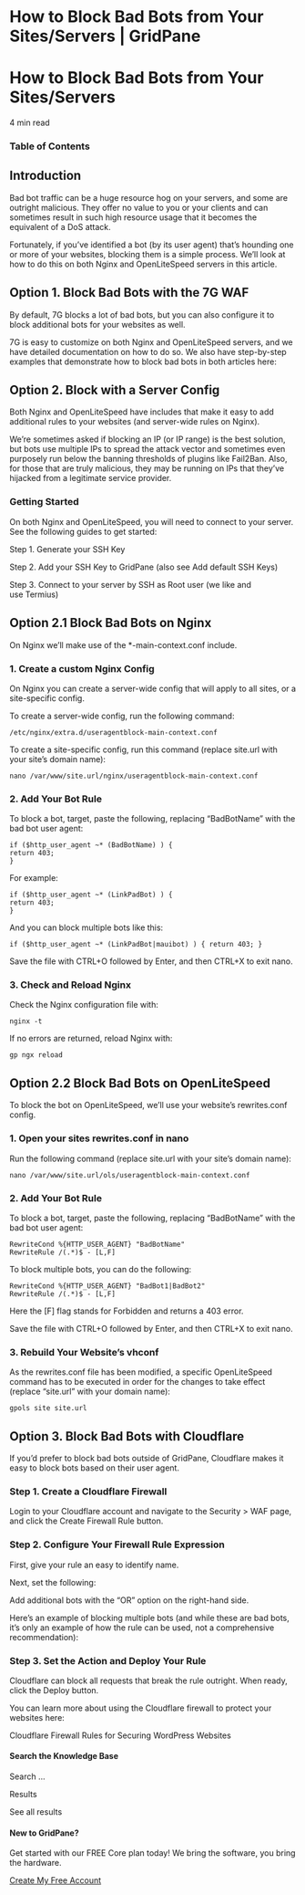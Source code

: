 # How to Block Bad Bots from Your Sites/Servers | GridPane

# How to Block Bad Bots from Your Sites/Servers

 

4 min read 

### Table of Contents

 

## Introduction

Bad bot traffic can be a huge resource hog on your servers, and some are outright malicious. They offer no value to you or your clients and can sometimes result in such high resource usage that it becomes the equivalent of a DoS attack.

Fortunately, if you’ve identified a bot (by its user agent) that’s hounding one or more of your websites, blocking them is a simple process. We’ll look at how to do this on both Nginx and OpenLiteSpeed servers in this article.

 

## Option 1. Block Bad Bots with the 7G WAF

By default, 7G blocks a lot of bad bots, but you can also configure it to block additional bots for your websites as well.

7G is easy to customize on both Nginx and OpenLiteSpeed servers, and we have detailed documentation on how to do so. We also have step-by-step examples that demonstrate how to block bad bots in both articles here:

 

## Option 2. Block with a Server Config

Both Nginx and OpenLiteSpeed have includes that make it easy to add additional rules to your websites (and server-wide rules on Nginx).

We’re sometimes asked if blocking an IP (or IP range) is the best solution, but bots use multiple IPs to spread the attack vector and sometimes even purposely run below the banning thresholds of plugins like Fail2Ban. Also, for those that are truly malicious, they may be running on IPs that they’ve hijacked from a legitimate service provider.

### Getting Started

On both Nginx and OpenLiteSpeed, you will need to connect to your server. See the following guides to get started:

 

Step 1. Generate your SSH Key

Step 2. Add your SSH Key to GridPane (also see Add default SSH Keys)

Step 3. Connect to your server by SSH as Root user (we like and use Termius)

 

## Option 2.1 Block Bad Bots on Nginx

On Nginx we’ll make use of the *-main-context.conf include.

### 1. Create a custom Nginx Config

On Nginx you can create a server-wide config that will apply to all sites, or a site-specific config.

To create a server-wide config, run the following command:

```
/etc/nginx/extra.d/useragentblock-main-context.conf
```

To create a site-specific config, run this command (replace site.url with your site’s domain name):

```
nano /var/www/site.url/nginx/useragentblock-main-context.conf
```

### 2. Add Your Bot Rule

To block a bot, target, paste the following, replacing “BadBotName” with the bad bot user agent:

```
if ($http_user_agent ~* (BadBotName) ) {
return 403;
}
```

For example:

```
if ($http_user_agent ~* (LinkPadBot) ) {
return 403;
}
```

And you can block multiple bots like this:

```
if ($http_user_agent ~* (LinkPadBot|mauibot) ) { return 403; }
```

Save the file with CTRL+O followed by Enter, and then CTRL+X to exit nano.

### 3. Check and Reload Nginx

Check the Nginx configuration file with:

```
nginx -t
```

If no errors are returned, reload Nginx with:

```
gp ngx reload
```

 

## Option 2.2 Block Bad Bots on OpenLiteSpeed

To block the bot on OpenLiteSpeed, we’ll use your website’s rewrites.conf config.

### 1. Open your sites rewrites.conf in nano

Run the following command (replace site.url with your site’s domain name):

```
nano /var/www/site.url/ols/useragentblock-main-context.conf
```

### 2. Add Your Bot Rule

To block a bot, target, paste the following, replacing “BadBotName” with the bad bot user agent:

```
RewriteCond %{HTTP_USER_AGENT} "BadBotName"
RewriteRule /(.*)$ - [L,F]
```

To block multiple bots, you can do the following:

```
RewriteCond %{HTTP_USER_AGENT} "BadBot1|BadBot2"
RewriteRule /(.*)$ - [L,F]
```

Here the [F] flag stands for Forbidden and returns a 403 error.

Save the file with CTRL+O followed by Enter, and then CTRL+X to exit nano.

### 3. Rebuild Your Website’s vhconf

As the rewrites.conf file has been modified, a specific OpenLiteSpeed command has to be executed in order for the changes to take effect (replace “site.url” with your domain name):

```
gpols site site.url
```

 

## Option 3. Block Bad Bots with Cloudflare

If you’d prefer to block bad bots outside of GridPane, Cloudflare makes it easy to block bots based on their user agent.

### Step 1. Create a Cloudflare Firewall

Login to your Cloudflare account and navigate to the Security > WAF page, and click the Create Firewall Rule button.

### Step 2. Configure Your Firewall Rule Expression

First, give your rule an easy to identify name.

Next, set the following:

Add additional bots with the “OR” option on the right-hand side.

Here’s an example of blocking multiple bots (and while these are bad bots, it’s only an example of how the rule can be used, not a comprehensive recommendation):

### Step 3. Set the Action and Deploy Your Rule

Cloudflare can block all requests that break the rule outright. When ready, click the Deploy button.

You can learn more about using the Cloudflare firewall to protect your websites here:

Cloudflare Firewall Rules for Securing WordPress Websites

 

 

#### Search the Knowledge Base

Search ...

 Results

See all results

#### New to GridPane?

Get started with our FREE Core plan today! We bring the software, you bring the hardware.

[Create My Free Account](https://gridpane.com/checkout/?plan=core)

